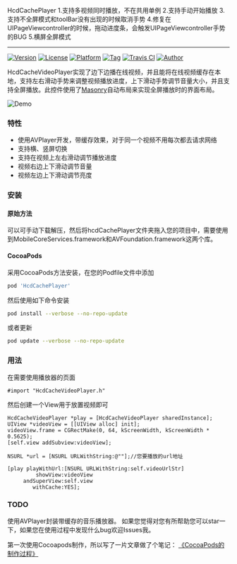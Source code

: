 HcdCachePlayer
1.支持多视频同时播放，不在共用单例
2.支持手动开始播放
3.支持不全屏模式和toolBar没有出现的时候取消手势
4.修复在UIPageViewcontroller的时候，拖动进度条，会触发UIPageViewcontroller手势的BUG
5.横屏全屏模式




----
[![Version](https://img.shields.io/cocoapods/v/HcdCachePlayer.svg?style=flat)](http://cocoapods.org/pods/HcdCachePlayer)
[![License](https://img.shields.io/github/license/Jvaeyhcd/HcdCachePlayer.svg)](http://cocoapods.org/pods/HcdCachePlayer)
[![Platform](https://img.shields.io/cocoapods/p/HcdCachePlayer.svg)](http://cocoapods.org/pods/HcdCachePlayer)
[![Tag](https://img.shields.io/github/tag/Jvaeyhcd/HcdCachePlayer.svg
)](http://cocoapods.org/pods/HcdCachePlayer)
[![Travis CI](https://api.travis-ci.org/Jvaeyhcd/HcdCachePlayer.svg?branch=master)](https://travis-ci.org/Jvaeyhcd/HcdCachePlayer)
[![Author](https://img.shields.io/badge/author-Jvaeyhcd-f07c3d.svg)](http://www.jvaeyhcd.cc)
<!-- [![GitHub stars](https://img.shields.io/github/stars/Jvaeyhcd/HcdCachePlayer.svg?style=social&label=Star&maxAge=2592000)](https://github.com/Jvaeyhcd/HcdCachePlayer) -->

HcdCacheVideoPlayer实现了边下边播在线视频，并且能将在线视频缓存在本地，支持左右滑动手势来调整视频播放进度，上下滑动手势调节音量大小，并且支持全屏播放。此控件使用了[Masonry](https://github.com/SnapKit/Masonry)自动布局来实现全屏播放时的界面布局。

![Demo](https://raw.githubusercontent.com/Jvaeyhcd/HcdCachePlayer/master/screen.gif)

### 特性
* 使用AVPlayer开发，带缓存效果，对于同一个视频不用每次都去请求网络
* 支持横、竖屏切换
* 支持在视频上左右滑动调节播放进度
* 视频右边上下滑动调节音量
* 视频左边上下滑动调节亮度

### 安装

#### 原始方法

可以可手动下载解压，然后将hcdCachePlayer文件夹拖入您的项目中，需要使用到MobileCoreServices.framework和AVFoundation.framework这两个库。

#### CocoaPods

采用CocoaPods方法安装，在您的Podfile文件中添加
``` bash
pod 'HcdCachePlayer'
```

然后使用如下命令安装
``` bash
pod install --verbose --no-repo-update
```
或者更新
``` bash
pod update --verbose --no-repo-update
```

### 用法
在需要使用播放器的页面
``` objc
#import "HcdCacheVideoPlayer.h"
```
然后创建一个View用于放置视频即可
``` objc
HcdCacheVideoPlayer *play = [HcdCacheVideoPlayer sharedInstance];
UIView *videoView = [[UIView alloc] init];
videoView.frame = CGRectMake(0, 64, kScreenWidth, kScreenWidth * 0.5625);
[self.view addSubview:videoView];

NSURL *url = [NSURL URLWithString:@""];//您要播放的url地址

[play playWithUrl:[NSURL URLWithString:self.videoUrlStr]
         showView:videoView
     andSuperView:self.view
        withCache:YES];
```

### TODO

使用AVPlayer封装带缓存的音乐播放器。
如果您觉得对您有所帮助您可以star一下，如果您在使用过程中发现什么bug欢迎Issues我。

第一次使用Cocoapods制作，所以写了一片文章做了个笔记：
[《CocoaPods的制作过程》](http://www.jvaeyhcd.cc/2016/07/08/CocoaPods%E7%9A%84%E5%88%B6%E4%BD%9C%E8%BF%87%E7%A8%8B/)
